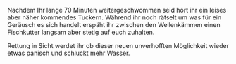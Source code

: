 Nachdem Ihr lange 70 Minuten weitergeschwommen seid hört ihr ein leises aber näher kommendes Tuckern.
Während ihr noch rätselt um was für ein Geräusch es sich handelt erspäht ihr zwischen den Wellenkämmen einen Fischkutter langsam aber stetig auf euch zuhalten.

Rettung in Sicht werdet ihr ob dieser neuen unverhofften Möglichkeit wieder etwas panisch und schluckt mehr Wasser.